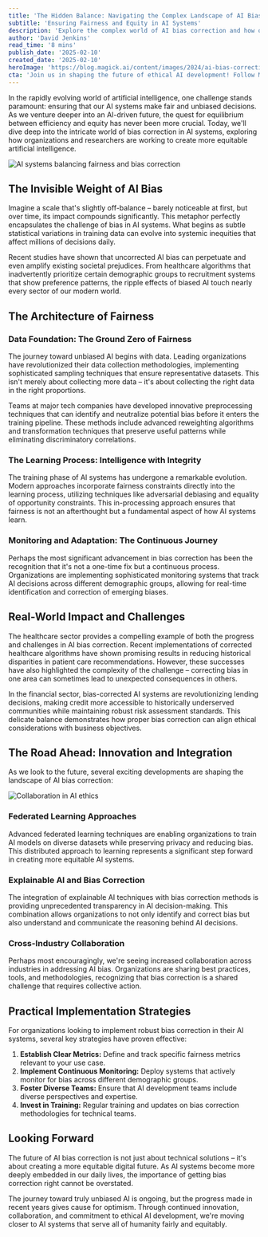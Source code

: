 ```yaml
---
title: 'The Hidden Balance: Navigating the Complex Landscape of AI Bias Correction'
subtitle: 'Ensuring Fairness and Equity in AI Systems'
description: 'Explore the complex world of AI bias correction and how organizations are working to create more equitable artificial intelligence systems. From data collection to continuous monitoring, discover the multi-faceted approaches being used to ensure AI serves all of humanity fairly.'
author: 'David Jenkins'
read_time: '8 mins'
publish_date: '2025-02-10'
created_date: '2025-02-10'
heroImage: 'https://blog.magick.ai/content/images/2024/ai-bias-correction.jpg'
cta: 'Join us in shaping the future of ethical AI development! Follow MagickAI on LinkedIn for regular insights on AI ethics, bias correction, and innovative solutions in artificial intelligence.'
---
```


In the rapidly evolving world of artificial intelligence, one challenge stands paramount: ensuring that our AI systems make fair and unbiased decisions. As we venture deeper into an AI-driven future, the quest for equilibrium between efficiency and equity has never been more crucial. Today, we'll dive deep into the intricate world of bias correction in AI systems, exploring how organizations and researchers are working to create more equitable artificial intelligence.

![AI systems balancing fairness and bias correction](https://i.magick.ai/PIXE/1739198994291_magick_img.webp)

## The Invisible Weight of AI Bias

Imagine a scale that's slightly off-balance – barely noticeable at first, but over time, its impact compounds significantly. This metaphor perfectly encapsulates the challenge of bias in AI systems. What begins as subtle statistical variations in training data can evolve into systemic inequities that affect millions of decisions daily.

Recent studies have shown that uncorrected AI bias can perpetuate and even amplify existing societal prejudices. From healthcare algorithms that inadvertently prioritize certain demographic groups to recruitment systems that show preference patterns, the ripple effects of biased AI touch nearly every sector of our modern world.

## The Architecture of Fairness

### Data Foundation: The Ground Zero of Fairness

The journey toward unbiased AI begins with data. Leading organizations have revolutionized their data collection methodologies, implementing sophisticated sampling techniques that ensure representative datasets. This isn't merely about collecting more data – it's about collecting the right data in the right proportions.

Teams at major tech companies have developed innovative preprocessing techniques that can identify and neutralize potential bias before it enters the training pipeline. These methods include advanced reweighting algorithms and transformation techniques that preserve useful patterns while eliminating discriminatory correlations.

### The Learning Process: Intelligence with Integrity

The training phase of AI systems has undergone a remarkable evolution. Modern approaches incorporate fairness constraints directly into the learning process, utilizing techniques like adversarial debiasing and equality of opportunity constraints. This in-processing approach ensures that fairness is not an afterthought but a fundamental aspect of how AI systems learn.

### Monitoring and Adaptation: The Continuous Journey

Perhaps the most significant advancement in bias correction has been the recognition that it's not a one-time fix but a continuous process. Organizations are implementing sophisticated monitoring systems that track AI decisions across different demographic groups, allowing for real-time identification and correction of emerging biases.

## Real-World Impact and Challenges

The healthcare sector provides a compelling example of both the progress and challenges in AI bias correction. Recent implementations of corrected healthcare algorithms have shown promising results in reducing historical disparities in patient care recommendations. However, these successes have also highlighted the complexity of the challenge – correcting bias in one area can sometimes lead to unexpected consequences in others.

In the financial sector, bias-corrected AI systems are revolutionizing lending decisions, making credit more accessible to historically underserved communities while maintaining robust risk assessment standards. This delicate balance demonstrates how proper bias correction can align ethical considerations with business objectives.

## The Road Ahead: Innovation and Integration

As we look to the future, several exciting developments are shaping the landscape of AI bias correction:

![Collaboration in AI ethics](https://i.magick.ai/PIXE/1739198994294_magick_img.webp)

### Federated Learning Approaches
Advanced federated learning techniques are enabling organizations to train AI models on diverse datasets while preserving privacy and reducing bias. This distributed approach to learning represents a significant step forward in creating more equitable AI systems.

### Explainable AI and Bias Correction
The integration of explainable AI techniques with bias correction methods is providing unprecedented transparency in AI decision-making. This combination allows organizations to not only identify and correct bias but also understand and communicate the reasoning behind AI decisions.

### Cross-Industry Collaboration
Perhaps most encouragingly, we're seeing increased collaboration across industries in addressing AI bias. Organizations are sharing best practices, tools, and methodologies, recognizing that bias correction is a shared challenge that requires collective action.

## Practical Implementation Strategies

For organizations looking to implement robust bias correction in their AI systems, several key strategies have proven effective:

1. **Establish Clear Metrics:** Define and track specific fairness metrics relevant to your use case.
2. **Implement Continuous Monitoring:** Deploy systems that actively monitor for bias across different demographic groups.
3. **Foster Diverse Teams:** Ensure that AI development teams include diverse perspectives and expertise.
4. **Invest in Training:** Regular training and updates on bias correction methodologies for technical teams.

## Looking Forward

The future of AI bias correction is not just about technical solutions – it's about creating a more equitable digital future. As AI systems become more deeply embedded in our daily lives, the importance of getting bias correction right cannot be overstated.

The journey toward truly unbiased AI is ongoing, but the progress made in recent years gives cause for optimism. Through continued innovation, collaboration, and commitment to ethical AI development, we're moving closer to AI systems that serve all of humanity fairly and equitably.